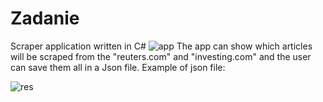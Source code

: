 # Zadanie
Scraper application written in C#
![app](https://user-images.githubusercontent.com/45287848/208302971-c065f438-14d1-4cd3-8cfb-ac4da44706e9.jpg)
The app can show which articles will be scraped from the "reuters.com" and "investing.com" and the user can save them all in a Json file.
Example of json file:

![res](https://user-images.githubusercontent.com/45287848/208303327-6a30ad9c-b167-40f9-b090-34523ef1f62a.jpg)
